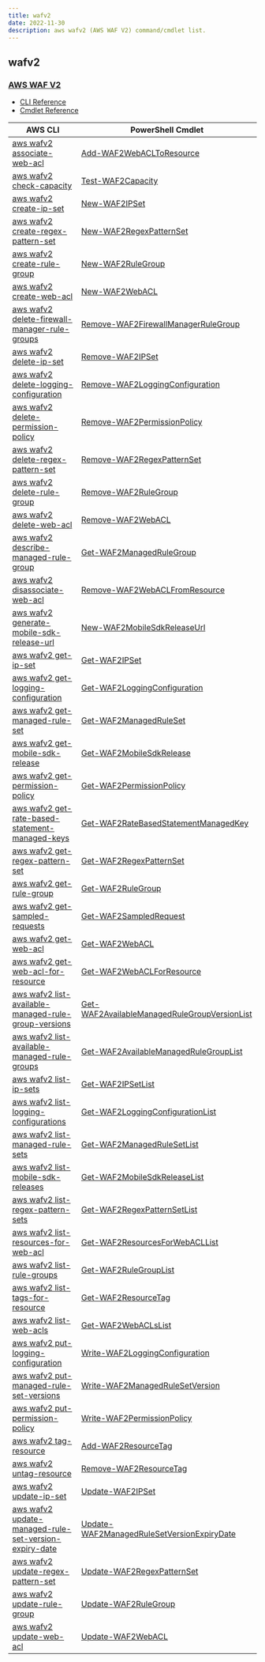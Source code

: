 ```yaml
---
title: wafv2
date: 2022-11-30
description: aws wafv2 (AWS WAF V2) command/cmdlet list.
---
```


## wafv2

### [AWS WAF V2](https://aws.amazon.com/waf/)

* [CLI Reference](https://docs.aws.amazon.com/cli/latest/reference/wafv2/index.html)
* [Cmdlet Reference](https://docs.aws.amazon.com/powershell/latest/reference/items/WAFV2_cmdlets.html)

|AWS CLI|PowerShell Cmdlet|
|----|----|
|[aws wafv2 associate-web-acl](https://docs.aws.amazon.com/cli/latest/reference/wafv2/associate-web-acl.html)|[Add-WAF2WebACLToResource](https://docs.aws.amazon.com/powershell/latest/reference/items/Add-WAF2WebACLToResource.html)|
|[aws wafv2 check-capacity](https://docs.aws.amazon.com/cli/latest/reference/wafv2/check-capacity.html)|[Test-WAF2Capacity](https://docs.aws.amazon.com/powershell/latest/reference/items/Test-WAF2Capacity.html)|
|[aws wafv2 create-ip-set](https://docs.aws.amazon.com/cli/latest/reference/wafv2/create-ip-set.html)|[New-WAF2IPSet](https://docs.aws.amazon.com/powershell/latest/reference/items/New-WAF2IPSet.html)|
|[aws wafv2 create-regex-pattern-set](https://docs.aws.amazon.com/cli/latest/reference/wafv2/create-regex-pattern-set.html)|[New-WAF2RegexPatternSet](https://docs.aws.amazon.com/powershell/latest/reference/items/New-WAF2RegexPatternSet.html)|
|[aws wafv2 create-rule-group](https://docs.aws.amazon.com/cli/latest/reference/wafv2/create-rule-group.html)|[New-WAF2RuleGroup](https://docs.aws.amazon.com/powershell/latest/reference/items/New-WAF2RuleGroup.html)|
|[aws wafv2 create-web-acl](https://docs.aws.amazon.com/cli/latest/reference/wafv2/create-web-acl.html)|[New-WAF2WebACL](https://docs.aws.amazon.com/powershell/latest/reference/items/New-WAF2WebACL.html)|
|[aws wafv2 delete-firewall-manager-rule-groups](https://docs.aws.amazon.com/cli/latest/reference/wafv2/delete-firewall-manager-rule-groups.html)|[Remove-WAF2FirewallManagerRuleGroup](https://docs.aws.amazon.com/powershell/latest/reference/items/Remove-WAF2FirewallManagerRuleGroup.html)|
|[aws wafv2 delete-ip-set](https://docs.aws.amazon.com/cli/latest/reference/wafv2/delete-ip-set.html)|[Remove-WAF2IPSet](https://docs.aws.amazon.com/powershell/latest/reference/items/Remove-WAF2IPSet.html)|
|[aws wafv2 delete-logging-configuration](https://docs.aws.amazon.com/cli/latest/reference/wafv2/delete-logging-configuration.html)|[Remove-WAF2LoggingConfiguration](https://docs.aws.amazon.com/powershell/latest/reference/items/Remove-WAF2LoggingConfiguration.html)|
|[aws wafv2 delete-permission-policy](https://docs.aws.amazon.com/cli/latest/reference/wafv2/delete-permission-policy.html)|[Remove-WAF2PermissionPolicy](https://docs.aws.amazon.com/powershell/latest/reference/items/Remove-WAF2PermissionPolicy.html)|
|[aws wafv2 delete-regex-pattern-set](https://docs.aws.amazon.com/cli/latest/reference/wafv2/delete-regex-pattern-set.html)|[Remove-WAF2RegexPatternSet](https://docs.aws.amazon.com/powershell/latest/reference/items/Remove-WAF2RegexPatternSet.html)|
|[aws wafv2 delete-rule-group](https://docs.aws.amazon.com/cli/latest/reference/wafv2/delete-rule-group.html)|[Remove-WAF2RuleGroup](https://docs.aws.amazon.com/powershell/latest/reference/items/Remove-WAF2RuleGroup.html)|
|[aws wafv2 delete-web-acl](https://docs.aws.amazon.com/cli/latest/reference/wafv2/delete-web-acl.html)|[Remove-WAF2WebACL](https://docs.aws.amazon.com/powershell/latest/reference/items/Remove-WAF2WebACL.html)|
|[aws wafv2 describe-managed-rule-group](https://docs.aws.amazon.com/cli/latest/reference/wafv2/describe-managed-rule-group.html)|[Get-WAF2ManagedRuleGroup](https://docs.aws.amazon.com/powershell/latest/reference/items/Get-WAF2ManagedRuleGroup.html)|
|[aws wafv2 disassociate-web-acl](https://docs.aws.amazon.com/cli/latest/reference/wafv2/disassociate-web-acl.html)|[Remove-WAF2WebACLFromResource](https://docs.aws.amazon.com/powershell/latest/reference/items/Remove-WAF2WebACLFromResource.html)|
|[aws wafv2 generate-mobile-sdk-release-url](https://docs.aws.amazon.com/cli/latest/reference/wafv2/generate-mobile-sdk-release-url.html)|[New-WAF2MobileSdkReleaseUrl](https://docs.aws.amazon.com/powershell/latest/reference/items/New-WAF2MobileSdkReleaseUrl.html)|
|[aws wafv2 get-ip-set](https://docs.aws.amazon.com/cli/latest/reference/wafv2/get-ip-set.html)|[Get-WAF2IPSet](https://docs.aws.amazon.com/powershell/latest/reference/items/Get-WAF2IPSet.html)|
|[aws wafv2 get-logging-configuration](https://docs.aws.amazon.com/cli/latest/reference/wafv2/get-logging-configuration.html)|[Get-WAF2LoggingConfiguration](https://docs.aws.amazon.com/powershell/latest/reference/items/Get-WAF2LoggingConfiguration.html)|
|[aws wafv2 get-managed-rule-set](https://docs.aws.amazon.com/cli/latest/reference/wafv2/get-managed-rule-set.html)|[Get-WAF2ManagedRuleSet](https://docs.aws.amazon.com/powershell/latest/reference/items/Get-WAF2ManagedRuleSet.html)|
|[aws wafv2 get-mobile-sdk-release](https://docs.aws.amazon.com/cli/latest/reference/wafv2/get-mobile-sdk-release.html)|[Get-WAF2MobileSdkRelease](https://docs.aws.amazon.com/powershell/latest/reference/items/Get-WAF2MobileSdkRelease.html)|
|[aws wafv2 get-permission-policy](https://docs.aws.amazon.com/cli/latest/reference/wafv2/get-permission-policy.html)|[Get-WAF2PermissionPolicy](https://docs.aws.amazon.com/powershell/latest/reference/items/Get-WAF2PermissionPolicy.html)|
|[aws wafv2 get-rate-based-statement-managed-keys](https://docs.aws.amazon.com/cli/latest/reference/wafv2/get-rate-based-statement-managed-keys.html)|[Get-WAF2RateBasedStatementManagedKey](https://docs.aws.amazon.com/powershell/latest/reference/items/Get-WAF2RateBasedStatementManagedKey.html)|
|[aws wafv2 get-regex-pattern-set](https://docs.aws.amazon.com/cli/latest/reference/wafv2/get-regex-pattern-set.html)|[Get-WAF2RegexPatternSet](https://docs.aws.amazon.com/powershell/latest/reference/items/Get-WAF2RegexPatternSet.html)|
|[aws wafv2 get-rule-group](https://docs.aws.amazon.com/cli/latest/reference/wafv2/get-rule-group.html)|[Get-WAF2RuleGroup](https://docs.aws.amazon.com/powershell/latest/reference/items/Get-WAF2RuleGroup.html)|
|[aws wafv2 get-sampled-requests](https://docs.aws.amazon.com/cli/latest/reference/wafv2/get-sampled-requests.html)|[Get-WAF2SampledRequest](https://docs.aws.amazon.com/powershell/latest/reference/items/Get-WAF2SampledRequest.html)|
|[aws wafv2 get-web-acl](https://docs.aws.amazon.com/cli/latest/reference/wafv2/get-web-acl.html)|[Get-WAF2WebACL](https://docs.aws.amazon.com/powershell/latest/reference/items/Get-WAF2WebACL.html)|
|[aws wafv2 get-web-acl-for-resource](https://docs.aws.amazon.com/cli/latest/reference/wafv2/get-web-acl-for-resource.html)|[Get-WAF2WebACLForResource](https://docs.aws.amazon.com/powershell/latest/reference/items/Get-WAF2WebACLForResource.html)|
|[aws wafv2 list-available-managed-rule-group-versions](https://docs.aws.amazon.com/cli/latest/reference/wafv2/list-available-managed-rule-group-versions.html)|[Get-WAF2AvailableManagedRuleGroupVersionList](https://docs.aws.amazon.com/powershell/latest/reference/items/Get-WAF2AvailableManagedRuleGroupVersionList.html)|
|[aws wafv2 list-available-managed-rule-groups](https://docs.aws.amazon.com/cli/latest/reference/wafv2/list-available-managed-rule-groups.html)|[Get-WAF2AvailableManagedRuleGroupList](https://docs.aws.amazon.com/powershell/latest/reference/items/Get-WAF2AvailableManagedRuleGroupList.html)|
|[aws wafv2 list-ip-sets](https://docs.aws.amazon.com/cli/latest/reference/wafv2/list-ip-sets.html)|[Get-WAF2IPSetList](https://docs.aws.amazon.com/powershell/latest/reference/items/Get-WAF2IPSetList.html)|
|[aws wafv2 list-logging-configurations](https://docs.aws.amazon.com/cli/latest/reference/wafv2/list-logging-configurations.html)|[Get-WAF2LoggingConfigurationList](https://docs.aws.amazon.com/powershell/latest/reference/items/Get-WAF2LoggingConfigurationList.html)|
|[aws wafv2 list-managed-rule-sets](https://docs.aws.amazon.com/cli/latest/reference/wafv2/list-managed-rule-sets.html)|[Get-WAF2ManagedRuleSetList](https://docs.aws.amazon.com/powershell/latest/reference/items/Get-WAF2ManagedRuleSetList.html)|
|[aws wafv2 list-mobile-sdk-releases](https://docs.aws.amazon.com/cli/latest/reference/wafv2/list-mobile-sdk-releases.html)|[Get-WAF2MobileSdkReleaseList](https://docs.aws.amazon.com/powershell/latest/reference/items/Get-WAF2MobileSdkReleaseList.html)|
|[aws wafv2 list-regex-pattern-sets](https://docs.aws.amazon.com/cli/latest/reference/wafv2/list-regex-pattern-sets.html)|[Get-WAF2RegexPatternSetList](https://docs.aws.amazon.com/powershell/latest/reference/items/Get-WAF2RegexPatternSetList.html)|
|[aws wafv2 list-resources-for-web-acl](https://docs.aws.amazon.com/cli/latest/reference/wafv2/list-resources-for-web-acl.html)|[Get-WAF2ResourcesForWebACLList](https://docs.aws.amazon.com/powershell/latest/reference/items/Get-WAF2ResourcesForWebACLList.html)|
|[aws wafv2 list-rule-groups](https://docs.aws.amazon.com/cli/latest/reference/wafv2/list-rule-groups.html)|[Get-WAF2RuleGroupList](https://docs.aws.amazon.com/powershell/latest/reference/items/Get-WAF2RuleGroupList.html)|
|[aws wafv2 list-tags-for-resource](https://docs.aws.amazon.com/cli/latest/reference/wafv2/list-tags-for-resource.html)|[Get-WAF2ResourceTag](https://docs.aws.amazon.com/powershell/latest/reference/items/Get-WAF2ResourceTag.html)|
|[aws wafv2 list-web-acls](https://docs.aws.amazon.com/cli/latest/reference/wafv2/list-web-acls.html)|[Get-WAF2WebACLsList](https://docs.aws.amazon.com/powershell/latest/reference/items/Get-WAF2WebACLsList.html)|
|[aws wafv2 put-logging-configuration](https://docs.aws.amazon.com/cli/latest/reference/wafv2/put-logging-configuration.html)|[Write-WAF2LoggingConfiguration](https://docs.aws.amazon.com/powershell/latest/reference/items/Write-WAF2LoggingConfiguration.html)|
|[aws wafv2 put-managed-rule-set-versions](https://docs.aws.amazon.com/cli/latest/reference/wafv2/put-managed-rule-set-versions.html)|[Write-WAF2ManagedRuleSetVersion](https://docs.aws.amazon.com/powershell/latest/reference/items/Write-WAF2ManagedRuleSetVersion.html)|
|[aws wafv2 put-permission-policy](https://docs.aws.amazon.com/cli/latest/reference/wafv2/put-permission-policy.html)|[Write-WAF2PermissionPolicy](https://docs.aws.amazon.com/powershell/latest/reference/items/Write-WAF2PermissionPolicy.html)|
|[aws wafv2 tag-resource](https://docs.aws.amazon.com/cli/latest/reference/wafv2/tag-resource.html)|[Add-WAF2ResourceTag](https://docs.aws.amazon.com/powershell/latest/reference/items/Add-WAF2ResourceTag.html)|
|[aws wafv2 untag-resource](https://docs.aws.amazon.com/cli/latest/reference/wafv2/untag-resource.html)|[Remove-WAF2ResourceTag](https://docs.aws.amazon.com/powershell/latest/reference/items/Remove-WAF2ResourceTag.html)|
|[aws wafv2 update-ip-set](https://docs.aws.amazon.com/cli/latest/reference/wafv2/update-ip-set.html)|[Update-WAF2IPSet](https://docs.aws.amazon.com/powershell/latest/reference/items/Update-WAF2IPSet.html)|
|[aws wafv2 update-managed-rule-set-version-expiry-date](https://docs.aws.amazon.com/cli/latest/reference/wafv2/update-managed-rule-set-version-expiry-date.html)|[Update-WAF2ManagedRuleSetVersionExpiryDate](https://docs.aws.amazon.com/powershell/latest/reference/items/Update-WAF2ManagedRuleSetVersionExpiryDate.html)|
|[aws wafv2 update-regex-pattern-set](https://docs.aws.amazon.com/cli/latest/reference/wafv2/update-regex-pattern-set.html)|[Update-WAF2RegexPatternSet](https://docs.aws.amazon.com/powershell/latest/reference/items/Update-WAF2RegexPatternSet.html)|
|[aws wafv2 update-rule-group](https://docs.aws.amazon.com/cli/latest/reference/wafv2/update-rule-group.html)|[Update-WAF2RuleGroup](https://docs.aws.amazon.com/powershell/latest/reference/items/Update-WAF2RuleGroup.html)|
|[aws wafv2 update-web-acl](https://docs.aws.amazon.com/cli/latest/reference/wafv2/update-web-acl.html)|[Update-WAF2WebACL](https://docs.aws.amazon.com/powershell/latest/reference/items/Update-WAF2WebACL.html)|

